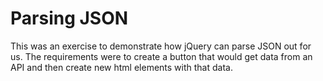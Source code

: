 # Parsing JSON

This was an exercise to demonstrate how jQuery can parse JSON out for us. 
The requirements were to create a button that would get data from an API and then create new html elements with that data.